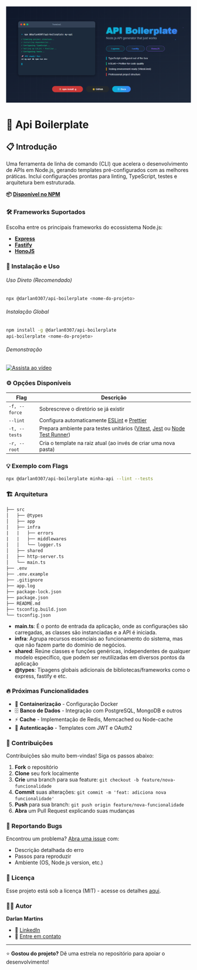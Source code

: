 ![Logo do projeto](./banner.png)

# 🚀 Api Boilerplate

## 📋 Introdução

Uma ferramenta de linha de comando (CLI) que acelera o desenvolvimento de APIs em Node.js, gerando templates pré-configurados com as melhores práticas. Inclui configurações prontas para linting, TypeScript, testes e arquitetura bem estruturada.

**📦 [Disponível no NPM](https://www.npmjs.com/package/@darlan0307/api-boilerplate)**

### 🛠️ Frameworks Suportados

Escolha entre os principais frameworks do ecossistema Node.js:

- **[Express](https://expressjs.com/)**
- **[Fastify](https://fastify.dev/)**
- **[HonoJS](https://hono.dev/)**

### 🚀 Instalação e Uso

###### Uso Direto (Recomendado)

```bash
npx @darlan0307/api-boilerplate <nome-do-projeto>
```

###### Instalação Global

```bash
npm install -g @darlan0307/api-boilerplate
api-boilerplate <nome-do-projeto>
```

###### Demonstração

[![Assista ao vídeo](https://img.youtube.com/vi/RRv9dDtHyng/3.jpg)](https://www.youtube.com/watch?v=RRv9dDtHyng)



### ⚙️ Opções Disponíveis

| Flag          | Descrição                                                                                                                                                                    |
| ------------- | ---------------------------------------------------------------------------------------------------------------------------------------------------------------------------- |
| `-f, --force` | Sobrescreve o diretório se já existir                                                                                                                                        |
| `--lint`      | Configura automaticamente [ESLint](https://eslint.org/) e [Prettier](https://prettier.io/)                                                                                   |
| `-t, --tests` | Prepara ambiente para testes unitários ([Vitest](https://vitest.dev/), [Jest](https://jestjs.io/pt-BR/) ou [Node Test Runner](https://nodejs.org/api/test.html#test-runner)) |
| `-r, --root`  | Cria o template na raiz atual (ao invés de criar uma nova pasta)                                                                                                             |

### 💡 Exemplo com Flags

```bash
npx @darlan0307/api-boilerplate minha-api --lint --tests
```

### 🏗️ Arquitetura

```
├── src
│   ├── @types
│   ├── app
│   ├── infra
|   |   ├── errors
|   |   ├── middlewares
│   │   └── logger.ts
│   ├── shared
│   ├── http-server.ts
│   └── main.ts
├── .env
├── .env.example
├── .gitignore
├── app.log
├── package-lock.json
├── package.json
├── README.md
├── tsconfig.build.json
└── tsconfig.json
```

- **main.ts**: É o ponto de entrada da aplicação, onde as configurações são carregadas, as classes são instanciadas e a API é iniciada.
- **infra**: Agrupa recursos essenciais ao funcionamento do sistema, mas que não fazem parte do domínio de negócios.
- **shared**: Reúne classes e funções genéricas, independentes de qualquer modelo específico, que podem ser reutilizadas em diversos pontos da aplicação
- **@types**: Tipagens globais adicionais de bibliotecas/frameworks como o express, fastify e etc.

### 🔥 Próximas Funcionalidades

- 🐳 **Containerização** - Configuração Docker
- 🗄️ **Banco de Dados** - Integração com PostgreSQL, MongoDB e outros
- ⚡ **Cache** - Implementação de Redis, Memcached ou Node-cache
- 🔐 **Autenticação** - Templates com JWT e OAuth2

### 🤝 Contribuições

Contribuições são muito bem-vindas! Siga os passos abaixo:

1. **Fork** o repositório
2. **Clone** seu fork localmente
3. **Crie** uma branch para sua feature: `git checkout -b feature/nova-funcionalidade`
4. **Commit** suas alterações: `git commit -m 'feat: adiciona nova funcionalidade'`
5. **Push** para sua branch: `git push origin feature/nova-funcionalidade`
6. **Abra** um Pull Request explicando suas mudanças

### 🐛 Reportando Bugs

Encontrou um problema? [Abra uma issue](../../issues) com:

- Descrição detalhada do erro
- Passos para reproduzir
- Ambiente (OS, Node.js version, etc.)

### 📄 Licença

Esse projeto está sob a licença (MIT) - acesse os detalhes [aqui](https://choosealicense.com/licenses/mit/).

### 👨‍💻 Autor

**Darlan Martins**

- 💼 [LinkedIn](https://www.linkedin.com/in/darlan-martins-8a7956259/)
- 📧 [Entre em contato](mailto:darlanchagas2020@gmail.com)

---

⭐ **Gostou do projeto?** Dê uma estrela no repositório para apoiar o desenvolvimento!
